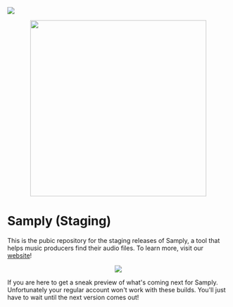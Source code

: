 ![](https://github.com/samply-app/samply-desktop/workflows/Build/badge.svg?branch=dev)
<p align="center">
  <img width="400" src="https://user-images.githubusercontent.com/24927782/77722011-bf6d7800-6fa9-11ea-9ab7-4b1517756eab.png">
</p>

# Samply (Staging)
This is the pubic repository for the staging releases of Samply, a tool that helps music producers find their audio files. To learn more, visit our [website](https://samply.app)!

<p align="center">
  <img src=https://gblobscdn.gitbook.com/assets%2F-LccVH7PNhti3lWLeDVz%2F-Lqi8onDQylasjk29Twn%2F-Lqi9Gm_hZvU45QAymXh%2FScreen%20Shot%202019-10-08%20at%208.29.41%20PM.png?alt=media&token=44ad67f6-c010-40ee-a0d6-dceeda9e2618">
</p>

If you are here to get a sneak preview of what's coming next for Samply. Unfortunately your regular account won't work with these builds. You'll just have to wait until the next version comes out!
